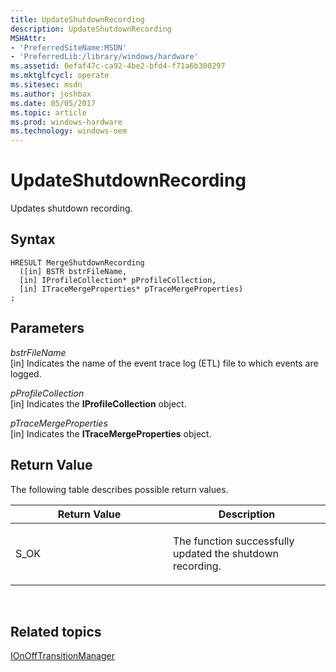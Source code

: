 ```yaml
---
title: UpdateShutdownRecording
description: UpdateShutdownRecording
MSHAttr:
- 'PreferredSiteName:MSDN'
- 'PreferredLib:/library/windows/hardware'
ms.assetid: 0efaf47c-ca92-4be2-bfd4-f71a6b300297
ms.mktglfcycl: operate
ms.sitesec: msdn
ms.author: joshbax
ms.date: 05/05/2017
ms.topic: article
ms.prod: windows-hardware
ms.technology: windows-oem
---
```


# UpdateShutdownRecording


Updates shutdown recording.

## Syntax


```
HRESULT MergeShutdownRecording
  ([in] BSTR bstrFileName,
  [in] IProfileCollection* pProfileCollection,
  [in] ITraceMergeProperties* pTraceMergeProperties)
;
```

## Parameters


<a href="" id="bstrfilename"></a>*bstrFileName*  
\[in\] Indicates the name of the event trace log (ETL) file to which events are logged.

<a href="" id="pprofilecollection"></a>*pProfileCollection*  
\[in\] Indicates the **IProfileCollection** object.

<a href="" id="ptracemergeproperties"></a>*pTraceMergeProperties*  
\[in\] Indicates the **ITraceMergeProperties** object.

## Return Value


The following table describes possible return values.

<table>
<colgroup>
<col width="50%" />
<col width="50%" />
</colgroup>
<thead>
<tr class="header">
<th>Return Value</th>
<th>Description</th>
</tr>
</thead>
<tbody>
<tr class="odd">
<td><p>S_OK</p></td>
<td><p>The function successfully updated the shutdown recording.</p></td>
</tr>
</tbody>
</table>

 

## Related topics


[IOnOffTransitionManager](ionofftransitionmanager.md)

 

 







